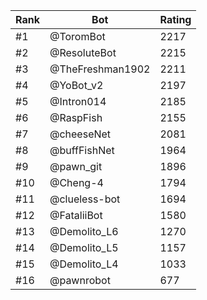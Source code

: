 Rank|Bot|Rating
---|---|---
#1|@ToromBot|2217
#2|@ResoluteBot|2215
#3|@TheFreshman1902|2211
#4|@YoBot_v2|2197
#5|@Intron014|2185
#6|@RaspFish|2155
#7|@cheeseNet|2081
#8|@buffFishNet|1964
#9|@pawn_git|1896
#10|@Cheng-4|1794
#11|@clueless-bot|1694
#12|@FataliiBot|1580
#13|@Demolito_L6|1270
#14|@Demolito_L5|1157
#15|@Demolito_L4|1033
#16|@pawnrobot|677
